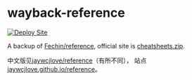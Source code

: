 # wayback-reference

[![Deploy Site](https://github.com/qundao/cheatsheets/actions/workflows/deploy-pages.yml/badge.svg)](https://github.com/qundao/cheatsheets/actions/workflows/deploy-pages.yml)

A backup of [Fechin/reference](https://github.com/Fechin/reference),
official site is [cheatsheets.zip](https://cheatsheets.zip/).

中文版见[jaywcjlove/reference](https://github.com/jaywcjlove/reference)（有所不同），
站点[jaywcjlove.github.io/reference](https://jaywcjlove.github.io/reference/)。
